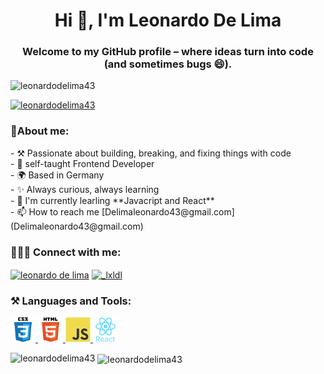<h1 align="center">Hi 👋, I'm Leonardo De Lima</h1>
<h3 align="center">Welcome to my GitHub profile – where ideas turn into code (and sometimes bugs 😄).</h3>

<p align="left"> <img src="https://komarev.com/ghpvc/?username=leonardodelima43&label=Profile%20views&color=0e75b6&style=flat" alt="leonardodelima43" /> </p>

<p align="left"> <a href="https://github.com/ryo-ma/github-profile-trophy"><img src="https://github-profile-trophy.vercel.app/?username=leonardodelima43" alt="leonardodelima43" /></a> </p>

<h3 align="left"> 🧠About me:</h3>
- ⚒️ Passionate about building, breaking, and fixing things with code <br/>
- 🎨 self-taught Frontend Developer <br/>
- 🌍 Based in Germany <br/>
- ✨ Always curious, always learning <br/>
- 🌱 I'm currently learling **Javacript and React** <br/>
- 📫 How to reach me [Delimaleonardo43@gmail.com](Delimaleonardo43@gmail.com)



<h3 align="left">🧑🏼‍💻 Connect with me:</h3>
<p align="left">
<a href="https://linkedin.com/in/leonardo de lima" target="blank"><img align="center" src="https://raw.githubusercontent.com/rahuldkjain/github-profile-readme-generator/master/src/images/icons/Social/linked-in-alt.svg" alt="leonardo de lima" height="30" width="40" /></a>
<a href="https://instagram.com/_lxldl" target="blank"><img align="center" src="https://raw.githubusercontent.com/rahuldkjain/github-profile-readme-generator/master/src/images/icons/Social/instagram.svg" alt="_lxldl" height="30" width="40" /></a>
</p>

<h3 align="left">⚒️ Languages and Tools:</h3>
<p align="left"> <a href="https://www.w3schools.com/css/" target="_blank" rel="noreferrer"> <img src="https://raw.githubusercontent.com/devicons/devicon/master/icons/css3/css3-original-wordmark.svg" alt="css3" width="40" height="40"/> </a> <a href="https://www.w3.org/html/" target="_blank" rel="noreferrer"> <img src="https://raw.githubusercontent.com/devicons/devicon/master/icons/html5/html5-original-wordmark.svg" alt="html5" width="40" height="40"/> </a> <a href="https://developer.mozilla.org/en-US/docs/Web/JavaScript" target="_blank" rel="noreferrer"> <img src="https://raw.githubusercontent.com/devicons/devicon/master/icons/javascript/javascript-original.svg" alt="javascript" width="40" height="40"/> </a> <a href="https://reactjs.org/" target="_blank" rel="noreferrer"> <img src="https://raw.githubusercontent.com/devicons/devicon/master/icons/react/react-original-wordmark.svg" alt="react" width="40" height="40"/> </a> </p>

<p><img align="left" src="https://github-readme-stats.vercel.app/api/top-langs?username=leonardodelima43&show_icons=true&locale=en&layout=compact" alt="leonardodelima43" /></p>

<p>&nbsp;<img align="center" src="https://github-readme-stats.vercel.app/api?username=leonardodelima43&show_icons=true&locale=en" alt="leonardodelima43" /></p>

